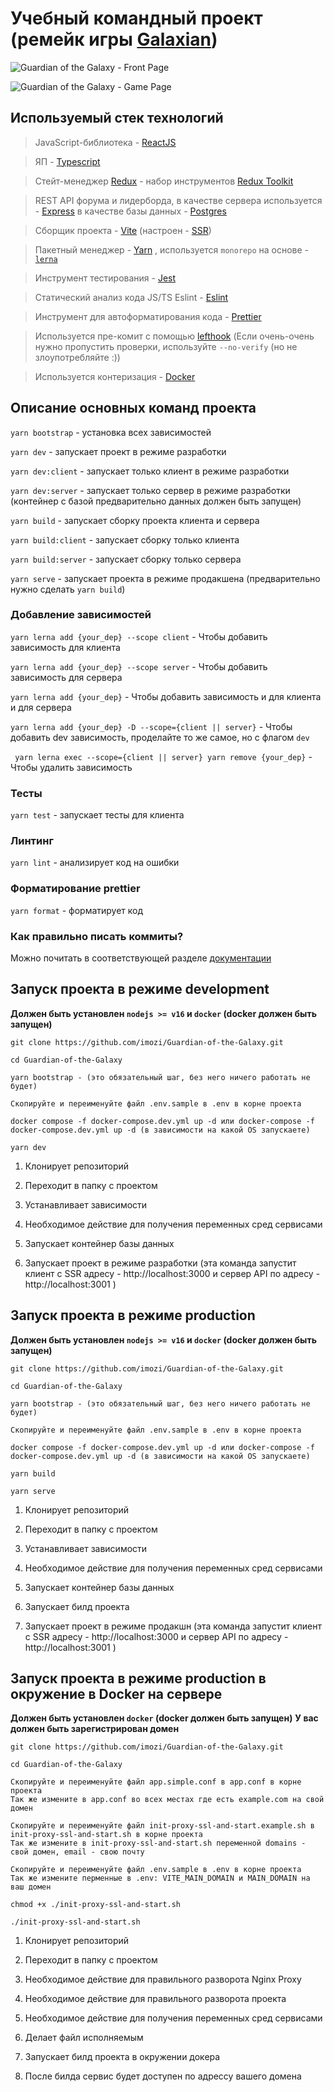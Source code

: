 # Учебный командный проект (ремейк игры [Galaxian](https://en.wikipedia.org/wiki/Galaxian))

![Guardian of the Galaxy - Front Page](https://user-images.githubusercontent.com/29326762/215745569-0d828deb-ffa9-4844-868e-faa37f9b9ee2.png)

![Guardian of the Galaxy - Game Page](https://user-images.githubusercontent.com/29326762/215745611-67c20a1c-e649-4bf0-ae15-fe7eece1b6ad.png)


## Используемый стек технологий

> JavaScript-библиотека - [ReactJS](https://reactjs.org/)

> ЯП - [Typescript](https://www.typescriptlang.org/)

> Стейт-менеджер [Redux](https://redux.js.org/) - набор инструментов [Redux Toolkit](https://redux-toolkit.js.org/)

> REST API форума и лидерборда, в качестве сервера используется - [Express](https://expressjs.com/) в качестве базы данных - [Postgres](https://www.postgresql.org/)

> Сборщик проекта - [Vite](https://vitejs.dev/) (настроен - [SSR](https://vitejs.dev/guide/ssr.html))

> Пакетный менеджер - [Yarn](https://yarnpkg.com/) , используется `monorepo` на основе - [`lerna`](https://github.com/lerna/lerna)

> Инструмент тестирования - [Jest](https://jestjs.io/)

> Статический анализ кода JS/TS Eslint - [Eslint](https://www.typescriptlang.org/)

> Инструмент для автоформатирования кода - [Prettier](https://prettier.io/)

> Используется пре-комит с помощью [lefthook](https://github.com/evilmartians/lefthook) (Если очень-очень нужно пропустить проверки, используйте `--no-verify` (но не злоупотребляйте :))

> Используется контеризация - [Docker](https://www.docker.com/)

## Описание основных команд проекта

`yarn bootstrap` - установка всех зависимостей

`yarn dev` - запускает проект в режиме разработки

`yarn dev:client` - запускает только клиент в режиме разработки

`yarn dev:server` - запускает только сервер в режиме разработки (контейнер с базой предварительно данных должен быть запущен)

`yarn build` - запускает сборку проекта клиента и сервера

`yarn build:client` - запускает сборку только клиента

`yarn build:server` - запускает сборку только сервера

`yarn serve` - запускает проекта в режиме продакшена (предварительно нужно сделать `yarn build`)

### Добавление зависимостей

```yarn lerna add {your_dep} --scope client``` - Чтобы добавить зависимость для клиента

```yarn lerna add {your_dep} --scope server``` - Чтобы добавить зависимость для сервера

```yarn lerna add {your_dep}``` - Чтобы добавить зависимость и для клиента и для сервера

```yarn lerna add {your_dep} -D --scope={client || server}``` - Чтобы добавить dev зависимость, проделайте то же самое, но с флагом `dev`

``` yarn lerna exec --scope={client || server} yarn remove {your_dep}``` - Чтобы удалить зависимость

### Тесты

```yarn test``` - запускает тесты для клиента

### Линтинг

```yarn lint``` - анализирует код на ошибки

### Форматирование prettier

```yarn format``` - форматирует код

### Как правильно писать коммиты?

Можно почитать в соответствующей разделе [документации](docs/README.md)

## Запуск проекта в режиме development

**Должен быть установлен `nodejs >= v16` и `docker` (docker должен быть запущен)**

    git clone https://github.com/imozi/Guardian-of-the-Galaxy.git
    
    cd Guardian-of-the-Galaxy
    
    yarn bootstrap - (это обязательный шаг, без него ничего работать не будет)
    
    Скопируйте и переименуйте файл .env.sample в .env в корне проекта
    
    docker compose -f docker-compose.dev.yml up -d или docker-compose -f docker-compose.dev.yml up -d (в зависимости на какой OS запускаете)
    
    yarn dev

1. Клонирует репозиторий

2. Переходит в папку с проектом

3. Устанавливает зависимости
4. Необходимое действие для получения переменных сред сервисами

5. Запускает контейнер базы данных

6. Запускает проект в режиме разработки (эта команда запустит клиент с SSR адресу - http://localhost:3000 и сервер API по адресу - http://localhost:3001 )

## Запуск проекта в режиме production

**Должен быть установлен `nodejs >= v16` и `docker` (docker должен быть запущен)**

    git clone https://github.com/imozi/Guardian-of-the-Galaxy.git
    
    cd Guardian-of-the-Galaxy
    
    yarn bootstrap - (это обязательный шаг, без него ничего работать не будет)
    
    Скопируйте и переименуйте файл .env.sample в .env в корне проекта
    
    docker compose -f docker-compose.dev.yml up -d или docker-compose -f docker-compose.dev.yml up -d (в зависимости на какой OS запускаете)
    
    yarn build
    
    yarn serve

1. Клонирует репозиторий

2. Переходит в папку с проектом

3. Устанавливает зависимости
4. Необходимое действие для получения переменных сред сервисами

5. Запускает контейнер базы данных

6. Запускает билд проекта

7. Запускает проект в режиме продакшн (эта команда запустит клиент с SSR адресу - http://localhost:3000 и сервер API по адресу - http://localhost:3001 )

## Запуск проекта в режиме production в окружение в Docker на сервере

**Должен быть установлен `docker` (docker должен быть запущен)**
**У вас должен быть зарегистрирован домен**

    git clone https://github.com/imozi/Guardian-of-the-Galaxy.git
    
    cd Guardian-of-the-Galaxy

    Скопируйте и переименуйте файл app.simple.conf в app.conf в корне проекта
    Так же измените в app.conf во всех местах где есть example.com на свой домен

    Скопируйте и переименуйте файл init-proxy-ssl-and-start.example.sh в init-proxy-ssl-and-start.sh в корне проекта
    Так же измените в init-proxy-ssl-and-start.sh переменной domains - свой домен, email - свою почту
    
    Скопируйте и переименуйте файл .env.sample в .env в корне проекта
    Так же измените перменные в .env: VITE_MAIN_DOMAIN и MAIN_DOMAIN на ваш домен

    chmod +x ./init-proxy-ssl-and-start.sh

    ./init-proxy-ssl-and-start.sh 
    

1. Клонирует репозиторий

2. Переходит в папку с проектом

3. Необходимое действие для правильного разворота Nginx Proxy

4. Необходимое действие для правильного разворота проекта

5. Необходимое действие для получения переменных сред сервисами

6. Делает файл исполняемым

7. Запускает билд проекта в окружении докера

8. После билда сервис будет доступен по адрессу вашего домена
